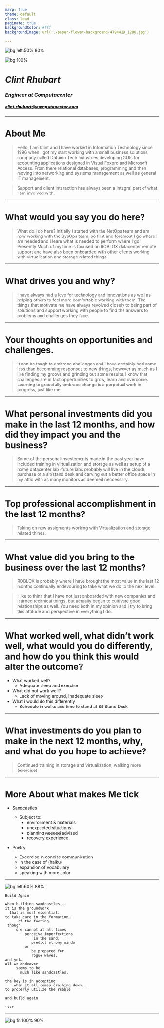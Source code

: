 ```yaml
---
marp: true
theme: default
class: lead
paginate: true
backgroundColor: #fff
backgroundImage: url('./paper-flower-background-4794429_1280.jpg')

---
```

![bg left:50% 80%](./LOGO.png)

![bg 100%](./Picture2.png)

# *Clint Rhubart*
### *Engineer at Computacenter*
##### clint.rhubart@computacenter.com

---
# About Me

>Hello, I am Clint and I have worked in Information Technology since 1996 when I got my start working with a small business solutions company called Datumn Tech Industries developing GUIs for accounting applications designed in Visual Foxpro and Microsoft Access. From there relational databases, programming and then moving into networking and systems management as well as general IT management. 

>Support and client interaction has always been a integral part of what I am involved with.  

---
# What would you say you do here?
>What do I do here?  Initially I started with the NetOps team and am now working with the SysOps team, so first and foremost I go where I am needed and I learn what is needed to perform where I go. Presently Much of my time is focused on ROBLOX datacenter remote support and have also been onboarded with other clients working with virtualization and storage related things. 

---
# What drives you and why?
>I have always had a love for technology and innovations as well as helping others to feel more comfortable working with them.  The things that motivate me have always revolved closely to being part of solutions and support working with people to find the answers to problems and challenges they face.  

---
# Your thoughts on opportunities and challenges.
>It can be tough to embrace challenges and I have certainly had some less than becomming responses to new things, however as much as I like finding my groove and grinding out some results, I know that challenges are in fact oppertunities to grow, learn and overcome. Learning to gracefully embrace change is a perpetual work in progress, just like me.

---
# What personal investments did you make in the last 12 months, and how did they impact you and the business?
>Some of the personal investements made in the past year have included training in virtualization and storage as well as setup of a home datacenter lab (future labs probably will live in the cloud), purchase of a sit/stand desk and carving out a better office space in my attic with as many monitors as deemed neccessary.  

---
# Top professional accomplishment in the last 12 months?
>Taking on new assigments working with Virtualization and storage related things.

---
# What value did you bring to the business over the last 12 months?
>ROBLOX is probably where I have brought the most value in the last 12 months continually endevouring to take what we do to the next level.

>I like to think that I have not just onboarded with new companies and learned technical things, but actually begun to cultivate good relationships as well.  You need both in my opinion and I try to bring this attitude and perspective in everything I do. 

---
# What worked well, what didn’t work well, what would you do differently, and how do you think this would alter the outcome?

- What worked well?
    -  Adequate sleep and exercise
- What did not work well?
    - Lack of moving around, Inadequate sleep
- What i would do this differently
    - Schedule in walks and time to stand at Sit Stand Desk
    
---
# What investments do you plan to make in the next 12 months, why, and what do you hope to achieve? 
>Continued training in storage and virtualization, walking more (exercise)

---
# More About what makes Me tick
* Sandcastles
    * Subject to:
        * environment & materials
        * unexpected situations
        * planning ~~needed~~ advised
        * recovery experience

* Poetry
    * Excercise in concise communication 
    * in the case of (haiku) 
    * expansion of vocabulary 
    * speaking with more color

---
![bg left:60% 88% ](https://scontent-lga3-1.xx.fbcdn.net/v/t1.18169-9/1098091_660232137320169_887395745_n.jpg?_nc_cat=111&ccb=1-7&_nc_sid=8bfeb9&_nc_ohc=Z2R3E7Xn6wcAX-z8FaK&_nc_ht=scontent-lga3-1.xx&oh=00_AT9b0c3IOmvP7Wgz5ll6PEhN8s1v8ytAbEil0zjCNPlw9A&oe=62D38F8F)

```
Build Again

when building sandcastles...
it is the groundwork
  that is most essential.
to take care in the formation…
      of the footing.
 though
     one cannot at all times
         perceive imperfections
             in the sand, 
            predict strong winds
         or
            be prepared for
            rogue waves.
and yet…
all we endeavor
     seems to be
       much like sandcastles.

the key is in accepting
    when it all comes crashing down...
to properly utilize the rubble

and build again

~csr
```

---
![bg fit:100% 90%](https://scontent-lga3-1.xx.fbcdn.net/v/t31.18172-8/1116258_660232170653499_69595106_o.jpg?_nc_cat=104&ccb=1-7&_nc_sid=8bfeb9&_nc_ohc=zJr3KVwHK7sAX9C_loR&_nc_ht=scontent-lga3-1.xx&oh=00_AT8ncX3xxL6ePenpzy-W3BaT9jEAb4V9VDsjvOd9gYMCpQ&oe=62D2279A)






